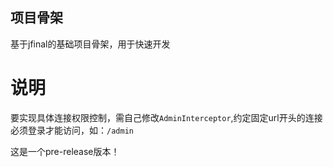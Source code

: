项目骨架
----
基于jfinal的基础项目骨架，用于快速开发

# 说明
要实现具体连接权限控制，需自己修改`AdminInterceptor`,约定固定url开头的连接必须登录才能访问，如：`/admin`

这是一个pre-release版本！